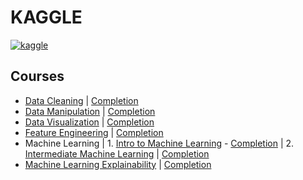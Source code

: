 # KAGGLE
 
  [![kaggle](https://user-images.githubusercontent.com/54937357/126513065-fc04f954-a3b4-4e9d-878b-92b6c0d61753.jpg)](https://www.kaggle.com/ameythakur20)

## Courses

  - [Data Cleaning](https://github.com/Amey-Thakur/KAGGLE/tree/main/Data%20Cleaning) | [Completion](https://github.com/Amey-Thakur/KAGGLE/blob/main/Data%20Cleaning/Kaggle%20Data%20Cleaning.png)
  - [Data Manipulation](https://github.com/Amey-Thakur/KAGGLE/tree/main/Data%20Manipulation) | [Completion](https://github.com/Amey-Thakur/KAGGLE/blob/main/Data%20Manipulation/Pandas/Kaggle%20Pandas.png)
  - [Data Visualization](https://github.com/Amey-Thakur/KAGGLE/tree/main/Data%20Visualization) | [Completion](https://github.com/Amey-Thakur/KAGGLE/blob/main/Data%20Visualization/Kaggle%20Data%20Visualization.png)
  - [Feature Engineering](https://github.com/Amey-Thakur/KAGGLE/tree/main/Feature%20Engineering) | [Completion](https://github.com/Amey-Thakur/KAGGLE/blob/main/Feature%20Engineering/Kaggle%20Feature%20Engineering.png)
  - Machine Learning | 1. [Intro to Machine Learning](https://github.com/Amey-Thakur/KAGGLE/tree/main/Machine%20Learning%20-%20Intro%20and%20Intermediate/Intro%20to%20Machine%20Learning) - [Completion]() | 2. [Intermediate Machine Learning](https://github.com/Amey-Thakur/KAGGLE/tree/main/Machine%20Learning%20-%20Intro%20and%20Intermediate/Intermediate%20Machine%20Learning) | [Completion]()
  - [Machine Learning Explainability](https://github.com/Amey-Thakur/KAGGLE/tree/main/Machine%20Learning%20Explainability) | [Completion](https://github.com/Amey-Thakur/KAGGLE/blob/main/Machine%20Learning%20Explainability/Kaggle%20Machine%20Learning%20Explainability.png)
